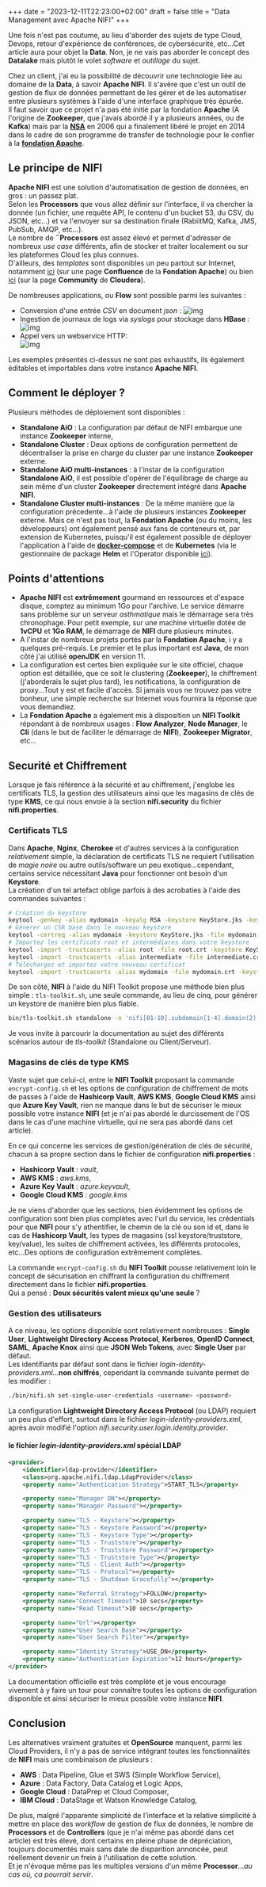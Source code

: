 +++
date = "2023-12-11T22:23:00+02:00"
draft = false
title = "Data Management avec Apache NIFI"
+++ 

Une fois n'est pas coutume, au lieu d'aborder des sujets de type Cloud, Devops, retour d'expérience de conférences, de cybersécurité, etc...Cet article aura pour objet la **Data**. Non, je ne vais pas aborder le concept des **Datalake** mais plutôt le volet *software* et *outillage* du sujet.  

Chez un client, j'ai eu la possibilité de découvrir une technologie liée au domaine de la **Data**, à savoir **Apache NIFI**. Il s'avère que c'est un outil de gestion de flux de données permettant de les gérer et de les automatiser entre plusieurs systèmes à l'aide d'une interface graphique très épurée.  
Il faut savoir que ce projet n'a pas été initié par la fondation **Apache** (A l'origine de **Zookeeper**, que j'avais abordé il y a plusieurs années, ou de **Kafka**) mais par la **[NSA](https://fr.wikipedia.org/wiki/National_Security_Agency)** en 2006 qui a finalement libéré le projet en 2014 dans le cadre de son programme de transfer de technologie pour le confier à la **[fondation Apache](https://www.apache.org/)**.

## Le principe de NIFI
**Apache NIFI** est une solution d'automatisation de gestion de données, en gros : un passez plat.  
Selon les **Processors** que vous allez définir sur l'interface, il va chercher la donnée (un fichier, une requête API, le contenu d'un bucket S3, du CSV, du JSON, etc...) et va l'envoyer sur sa destination finale (RabiitMQ, Kafka, JMS, PubSub, AMQP, etc...).  
Le nombre de **¨Processors** est assez élevé et permet d'adresser de nombreux *use case* différents, afin de stocker et traiter localement ou sur les plateformes Cloud les plus connues.  
D'ailleurs, des *templates* sont disponibles un peu partout sur Internet, notamment [ici](https://cwiki.apache.org/confluence/display/nifi/example+dataflow+templates) (sur une page **Confluence** de la **Fondation Apache**) ou bien [ici](https://community.cloudera.com/t5/Community-Articles/A-Collection-of-NiFi-Examples/ta-p/244334) (sur la page **Community** de **Cloudera**).  

De nombreuses applications, ou **Flow** sont possible parmi les suivantes :  
- Conversion d'une entrée *CSV* en document *json* : 
![img](/images/nifi-1.png)  
- Ingestion de journaux de logs via *syslogs* pour stockage dans **HBase** :   
![img](/images/nifi-2.png)  
- Appel vers un webservice HTTP:  
![img](/images/nifi-3.png) 

Les exemples présentés ci-dessus ne sont pas exhaustifs, ils également éditables et importables dans votre instance **Apache NIFI**.

## Comment le déployer ?
Plusieurs méthodes de déploiement sont disponibles :  
- **Standalone AiO** : La configuration par défaut de NIFI embarque une instance **Zookeeper** interne,  
- **Standalone Cluster** : Deux options de configuration permettent de décentraliser la prise en charge du cluster par une instance **Zookeeper** externe.  
- **Standalone AiO multi-instances** : à l'instar de la configuration **Standalone AiO**, il est possible d'opérer de l'équilibrage de charge au sein même d'un cluster **Zookeeper** directement intégré dans **Apache NIFI**.  
- **Standalone Cluster multi-instances** : De la même manière que la configuration précedente...à l'aide de plusieurs instances **Zookeeper** externe.
Mais ce n'est pas tout, la **Fondation Apache** (ou du moins, les développeurs) ont également pensé aux fans de conteneurs et, par extension de Kubernetes, puisqu'il est également possible de déployer l'application à l'aide de [**docker-compose**]() et de **Kubernetes** (via le gestionnaire de package **Helm** et l'Operator disponible [ici](https://konpyutaika.github.io/nifikop/)).  

## Points d'attentions
- **Apache NIFI** est **extrêmement** gourmand en ressources et d'espace disque, comptez au minimum 1Go pour l'archive. Le service démarre sans problème sur un serveur *asthmatique* mais le démarrage sera très chronophage. Pour petit exemple, sur une machine virtuelle dotée de **1vCPU** et **1Go RAM**, le démarrage de **NIFI** dure plusieurs minutes.  
- A l'instar de nombreux projets portés par la **Fondation Apache**, i y a quelques pré-requis. Le premier et le plus important est **Java**, de mon côté j'ai utilisé **openJDK** en version 11.  
- La configuration est certes bien expliquée sur le site officiel, chaque option est détaillée, que ce soit le clustering (**Zookeeper**), le chiffrement (j'aborderais le sujet plus tard), les notifications, la configuration de proxy...Tout y est et facile d'accès. Si jamais vous ne trouvez pas votre bonheur, une simple recherche sur Internet vous fournira la réponse que vous demandiez.  
- La **Fondation Apache** a également mis à disposition un **NIFI Toolkit** répondant à de nombreux usages : **Flow Analyzer**, **Node Manager**, le **Cli** (dans le but de faciliter le démarrage de **NIFI**), **Zookeeper Migrator**, etc...  

## Securité et Chiffrement
Lorsque je fais référence à la sécurité et au chiffrement, j'englobe les certificats TLS, la gestion des utilisateurs ainsi que les magasins de clés de type **KMS**, ce qui nous envoie à la section **nifi.security** du fichier **nifi.properties**.  

### Certificats TLS
Dans **Apache**, **Nginx**, **Cherokee** et d'autres services à la configuration *relativement* simple, la déclaration de certificats TLS ne requiert l'utilisation de *magie noire* ou autre outils/software un peu exotique...cependant, certains service nécessitant **Java** pour fonctionner ont besoin d'un **Keystore**.  
La création d'un tel artefact oblige parfois à des acrobaties à l'aide des commandes suivantes :  
```bash
# Création du keystore
keytool -genkey -alias mydomain -keyalg RSA -keystore KeyStore.jks -keysize 2048
# Génerer un CSR base dans le nouveau keystore
keytool -certreq -alias mydomain -keystore KeyStore.jks -file mydomain.csr
# Importez les certificats root et intermédiares dans votre keystore
keytool -import -trustcacerts -alias root -file root.crt -keystore KeyStore.jks
keytool -import -trustcacerts -alias intermediate -file intermediate.crt -keystore KeyStore.jks
# Téléchargez et importez votre nouveau certificat
keytool -import -trustcacerts -alias mydomain -file mydomain.crt -keystore KeyStore.jks
```

De son côté, **NIFI** à l'aide du NIFI Toolkit propose une méthode bien plus simple : `tls-toolkit.sh`, une seule commande, au lieu de cinq, pour générer un keystore de manière bien plus fiable.  
```bash
bin/tls-toolkit.sh standalone -n 'nifi[01-10].subdomain[1-4].domain(2)' -C 'CN=username,OU=NIFI' --subjectAlternativeNames 'nifi[21-30].other[2-5].example.com(2)'
```  
Je vous invite à parcourir la documentation au sujet des différents scénarios autour de *tls-toolkit* (Standalone ou Client/Serveur).

### Magasins de clés de type KMS
Vaste sujet que celui-ci, entre le **NIFI Toolkit** proposant la commande `encrypt-config.sh` et les options de configuration de chiffrement de mots de passes à l'aide de **Hashicorp Vault**, **AWS KMS**, **Google Cloud KMS** ainsi que **Azure Key Vault**, rien ne manque dans le but de sécuriser le mieux possible votre instance **NIFI** (et je n'ai pas abordé le durcissement de l'OS dans le cas d'une machine virtuelle, qui ne sera pas abordé dans cet article).  

En ce qui concerne les services de gestion/génération de clés de sécurité, chacun à sa propre section dans le fichier de configuration **nifi.properties** :  
- **Hashicorp Vault** : *vault*,  
- **AWS KMS** : *aws.kms*,  
- **Azure Key Vault** : *azure.keyvault*,  
- **Google Cloud KMS** : *google.kms*  

Je ne viens d'aborder que les sections, bien évidemment les options de configuration sont bien plus complètes avec l'url du service, les crédentials pour que **NIFI** pour s'y athentifier, le chemin de la clé ou son id et, dans le cas de **Hashicorp Vault**, les types de magasins (ssl keystore/truststore, key/value), les suites de chiffrement activées, les différents protocoles, etc...Des options de configuration extrêmement complètes.

La commande `encrypt-config.sh` du **NIFI Toolkit** pousse relativement loin le concept de sécurisation en chiffrant la configuration du chiffrement directement dans le fichier **nifi.properties**.  
Qui a pensé : **Deux sécurités valent mieux qu'une seule** ?

### Gestion des utilisateurs
A ce niveau, les options disponible sont relativement nombreuses : **Single User**, **Lightweight Directory Access Protocol**, **Kerberos**, **OpenID Connect**, **SAML**, **Apache Knox** ainsi que **JSON Web Tokens**, avec **Single User** par défaut.  
Les identifiants par défaut sont dans le fichier *login-identity-providers.xml*...**non chiffrés**, cependant la commande suivante permet de les modifier :  
```bash
./bin/nifi.sh set-single-user-credentials <username> <password>
``` 

La configuration **Lightweight Directory Access Protocol** (ou LDAP) requiert un peu plus d'effort, surtout dans le fichier *login-identity-providers.xml*, après avoir modifié l'option *nifi.security.user.login.identity.provider*.  

#### le fichier *login-identity-providers.xml* spécial LDAP
```xml
<provider>
    <identifier>ldap-provider</identifier>
    <class>org.apache.nifi.ldap.LdapProvider</class>
    <property name="Authentication Strategy">START_TLS</property>

    <property name="Manager DN"></property>
    <property name="Manager Password"></property>

    <property name="TLS - Keystore"></property>
    <property name="TLS - Keystore Password"></property>
    <property name="TLS - Keystore Type"></property>
    <property name="TLS - Truststore"></property>
    <property name="TLS - Truststore Password"></property>
    <property name="TLS - Truststore Type"></property>
    <property name="TLS - Client Auth"></property>
    <property name="TLS - Protocol"></property>
    <property name="TLS - Shutdown Gracefully"></property>

    <property name="Referral Strategy">FOLLOW</property>
    <property name="Connect Timeout">10 secs</property>
    <property name="Read Timeout">10 secs</property>

    <property name="Url"></property>
    <property name="User Search Base"></property>
    <property name="User Search Filter"></property>

    <property name="Identity Strategy">USE_DN</property>
    <property name="Authentication Expiration">12 hours</property>
</provider>
```

La documentation officielle est très complète et je vous encourage vivement à y faire un tour pour connaître toutes les options de configuration disponible et ainsi sécuriser le mieux possible votre instance **NIFI**.

## Conclusion
Les alternatives vraiment gratuites et **OpenSource** manquent, parmi les Cloud Providers, il n'y a pas de service intégrant toutes les fonctionnalités de **NIFI** mais une combinaison de plusieurs :  
- **AWS** : Data Pipeline, Glue et SWS (Simple Workflow Service),  
- **Azure** : Data Factory, Data Catalog et Logic Apps,  
- **Google Cloud** : DataPrep et Cloud Composer,  
- **IBM Cloud** : DataStage et Watson Knowledge Catalog,  

De plus, malgré l'apparente simplicité de l'interface et la relative simplicité à mettre en place des *workflow* de gestion de flux de données, le nombre de **Processors** et de **Controllers** (que je n'ai même pas abordé dans cet article) est très élevé, dont certains en pleine phase de dépréciation, toujours documentés mais sans date de disparition annoncée, peut réellement devenir un frein à l'utilisation de cette solution.  
Et je n'évoque même pas les multiples versions d'un même **Processor**...*au cas où, ca pourrait servir*.